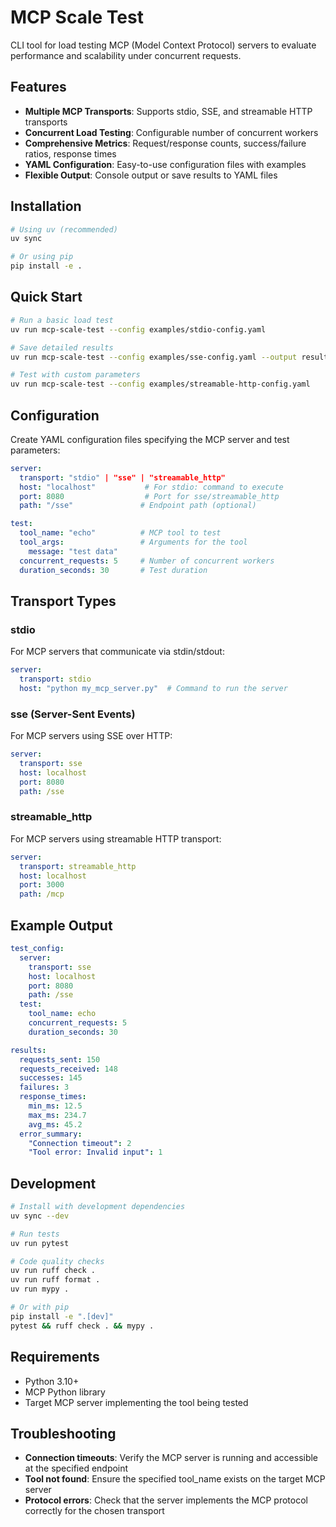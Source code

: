 # MCP Scale Test

CLI tool for load testing MCP (Model Context Protocol) servers to evaluate performance and scalability under concurrent requests.

## Features

- **Multiple MCP Transports**: Supports stdio, SSE, and streamable HTTP transports
- **Concurrent Load Testing**: Configurable number of concurrent workers
- **Comprehensive Metrics**: Request/response counts, success/failure ratios, response times
- **YAML Configuration**: Easy-to-use configuration files with examples
- **Flexible Output**: Console output or save results to YAML files

## Installation

```bash
# Using uv (recommended)
uv sync

# Or using pip
pip install -e .
```

## Quick Start

```bash
# Run a basic load test
uv run mcp-scale-test --config examples/stdio-config.yaml

# Save detailed results
uv run mcp-scale-test --config examples/sse-config.yaml --output results.yaml --verbose

# Test with custom parameters
uv run mcp-scale-test --config examples/streamable-http-config.yaml
```

## Configuration

Create YAML configuration files specifying the MCP server and test parameters:

```yaml
server:
  transport: "stdio" | "sse" | "streamable_http"
  host: "localhost"           # For stdio: command to execute
  port: 8080                  # Port for sse/streamable_http
  path: "/sse"               # Endpoint path (optional)

test:
  tool_name: "echo"          # MCP tool to test
  tool_args:                 # Arguments for the tool
    message: "test data"
  concurrent_requests: 5     # Number of concurrent workers
  duration_seconds: 30       # Test duration
```

## Transport Types

### stdio
For MCP servers that communicate via stdin/stdout:
```yaml
server:
  transport: stdio
  host: "python my_mcp_server.py"  # Command to run the server
```

### sse (Server-Sent Events)
For MCP servers using SSE over HTTP:
```yaml
server:
  transport: sse
  host: localhost
  port: 8080
  path: /sse
```

### streamable_http
For MCP servers using streamable HTTP transport:
```yaml
server:
  transport: streamable_http
  host: localhost
  port: 3000
  path: /mcp
```

## Example Output

```yaml
test_config:
  server:
    transport: sse
    host: localhost
    port: 8080
    path: /sse
  test:
    tool_name: echo
    concurrent_requests: 5
    duration_seconds: 30

results:
  requests_sent: 150
  requests_received: 148
  successes: 145
  failures: 3
  response_times:
    min_ms: 12.5
    max_ms: 234.7
    avg_ms: 45.2
  error_summary:
    "Connection timeout": 2
    "Tool error: Invalid input": 1
```

## Development

```bash
# Install with development dependencies
uv sync --dev

# Run tests
uv run pytest

# Code quality checks
uv run ruff check .
uv run ruff format .
uv run mypy .

# Or with pip
pip install -e ".[dev]"
pytest && ruff check . && mypy .
```

## Requirements

- Python 3.10+
- MCP Python library
- Target MCP server implementing the tool being tested

## Troubleshooting

- **Connection timeouts**: Verify the MCP server is running and accessible at the specified endpoint
- **Tool not found**: Ensure the specified tool_name exists on the target MCP server
- **Protocol errors**: Check that the server implements the MCP protocol correctly for the chosen transport